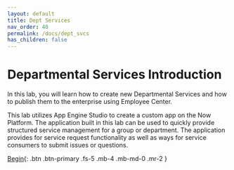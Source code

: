```yaml
---
layout: default
title: Dept Services 
nav_order: 40
permalink: /docs/dept_svcs
has_children: false
---
```


# Departmental Services Introduction
In this lab, you will learn how to create new Departmental Services and how to publish them to the enterprise using Employee Center.

This lab utilizes App Engine Studio to create a custom app on the Now Platform. The application built in this lab can be used to quickly provide structured service management for a group or department. The application provides for service request functionality as well as ways for service consumers to submit issues or questions.

[Begin][GuideLink]{: .btn .btn-primary .fs-5 .mb-4 .mb-md-0 .mr-2 }

[GuideLink]: https://creatorworkflowsnow.github.io/lab_deptsvc/